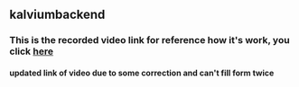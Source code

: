 ## kalviumbackend

### This is the recorded video link for reference how it's work, you click <a href="https://www.loom.com/share/da8a74c104184d049c0e0ca2640b462a?sid=fd35cd45-987a-4dfb-9a91-e19d34fdb201">here</a>

#### updated link of video due to some correction and can't fill form twice